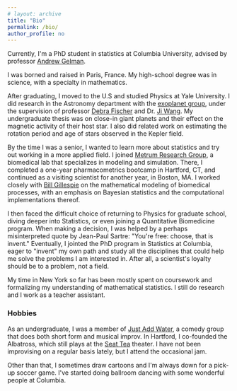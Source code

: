 ```yaml
---
# layout: archive
title: "Bio"
permalink: /bio/
author_profile: no
---
```


Currently, I'm a PhD student in statistics at Columbia University,
advised by professor [Andrew Gelman](http://www.stat.columbia.edu/~gelman/).

I was borned and raised in Paris, France. 
My high-school degree was in science, with a specialty in mathematics.

After graduating, I moved to the U.S and studied Physics at Yale University.
I did research in the Astronomy department with the
[exoplanet group](http://exoplanets.astro.yale.edu/), under the supervision
of professor [Debra Fischer](http://exoplanets.astro.yale.edu/people/dfischer.php)
and Dr. [Ji Wang](https://www.asc.ohio-state.edu/wang.12220/).
My undergraduate thesis was on close-in giant planets and their effect on the
magnetic activity of their host star.
I also did related work on estimating the rotation period and age
of stars observed in the Kepler field.

By the time I was a senior, I wanted to learn more about statistics
and try out working in a more applied field.
I joined [Metrum Research Group](https://metrumrg.com/),
a biomedical lab that specializes in modeling and simulation.
There, I completed a one-year pharmacometrics bootcamp in Hartford, CT,
and continued as a visiting scientist for another year, in Boston, MA.
I worked closely with [Bill Gillespie](https://metrumrg.com/team_member/william-r-gillespie-ph-d/)
on the mathematical modeling of biomedical processes,
with an emphasis on Bayesian statistics and the computational implementations thereof.

I then faced the difficult choice of returning to Physics for graduate school,
diving deeper into Statistics, or even joining a Quantitative Biomedicine program.
When making a decision, I was helped by a perhaps misinterpreted quote by
Jean-Paul Sartre: "You're free: choose, that is invent."
Eventually, I jointed the PhD program in Statistics at Columbia,
eager to "invent" my own path and study all the disciplines
that could help me solve the problems I am interested in.
After all, a scientist's loyalty should be to a problem, not a field.

My time in New York so far has been mostly spent on coursework and formalizing my understanding
of mathematical statistics. I still do research and I work as a teacher assistant.

### Hobbies
As an undergraduate, I was a member of [Just Add Water](http://www.justaddwateryale.com/),
a comedy group that does both short form and musical improv.
In Hartford, I co-founded the Albatross, which still plays at the [Seat Tea](https://seateaimprov.com/) theater.
I have not been improvising on a regular basis lately, but I attend the occasional jam.

Other than that, I sometimes draw cartoons and I'm always down for a pick-up soccer game. 
I've started doing ballroom dancing with some wonderful people at Columbia.
